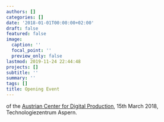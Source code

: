 ```yaml
---
authors: []
categories: []
date: '2018-01-01T00:00:00+02:00'
draft: false
featured: false
image:
  caption: ''
  focal_point: ''
  preview_only: false
lastmod: 2019-11-24 22:44:48
projects: []
subtitle: ''
summary: ''
tags: []
title: Opening Event
---
```


of the [Austrian Center for Digital Production](http://www.acdp.at), 15th March 2018, Technologiezentrum Aspern.
